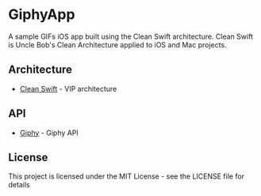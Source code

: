 # GiphyApp
A sample GIFs iOS app built using the Clean Swift architecture. Clean Swift is Uncle Bob's Clean Architecture applied to iOS and Mac projects. 

## Architecture
* [Clean Swift](https://clean-swift.com) - VIP architecture

## API
* [Giphy](https://developers.giphy.com/docs/) - Giphy API 

## License

This project is licensed under the MIT License - see the LICENSE file for details
